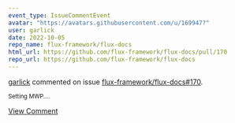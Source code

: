 ```yaml
---
event_type: IssueCommentEvent
avatar: "https://avatars.githubusercontent.com/u/169947?"
user: garlick
date: 2022-10-05
repo_name: flux-framework/flux-docs
html_url: https://github.com/flux-framework/flux-docs/pull/170
repo_url: https://github.com/flux-framework/flux-docs
---
```


<a href='https://github.com/garlick' target='_blank'>garlick</a> commented on issue <a href='https://github.com/flux-framework/flux-docs/pull/170' target='_blank'>flux-framework/flux-docs#170</a>.

<small>Setting MWP....</small>

<a href='https://github.com/flux-framework/flux-docs/pull/170' target='_blank'>View Comment</a>